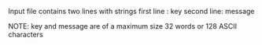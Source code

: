Input file contains two lines with strings
first line : key 
second line: message

NOTE: key and message are of a maximum size 32 words or 128 ASCII characters 